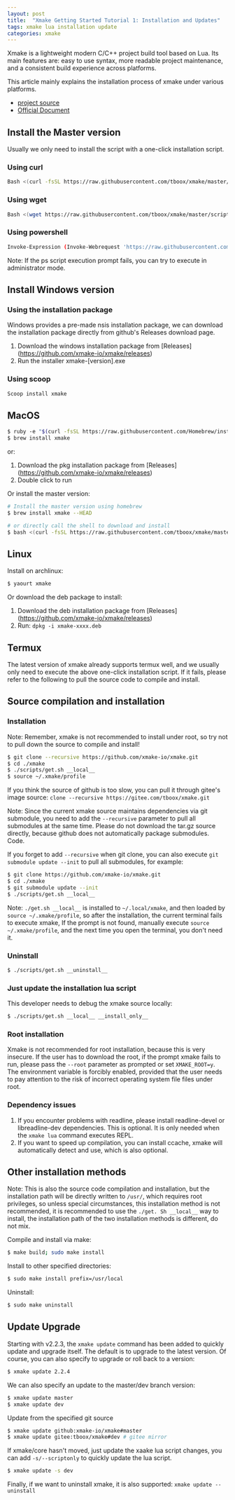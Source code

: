 ```yaml
---
layout: post
title:  "Xmake Getting Started Tutorial 1: Installation and Updates"
tags: xmake lua installation update
categories: xmake
---
```


Xmake is a lightweight modern C/C++ project build tool based on Lua. Its main features are: easy to use syntax, more readable project maintenance, and a consistent build experience across platforms.

This article mainly explains the installation process of xmake under various platforms.

* [project source](https://github.com/xmake-io/xmake)
* [Official Document](https://xmake.io)

## Install the Master version

Usually we only need to install the script with a one-click installation script.

### Using curl

```bash
Bash <(curl -fsSL https://raw.githubusercontent.com/tboox/xmake/master/scripts/get.sh)
```

### Using wget

```bash
Bash <(wget https://raw.githubusercontent.com/tboox/xmake/master/scripts/get.sh -O -)
```

### Using powershell

```bash
Invoke-Expression (Invoke-Webrequest 'https://raw.githubusercontent.com/tboox/xmake/master/scripts/get.ps1' -UseBasicParsing).Content
```

Note: If the ps script execution prompt fails, you can try to execute in administrator mode.







## Install Windows version

### Using the installation package

Windows provides a pre-made nsis installation package, we can download the installation package directly from github's Releases download page.

1. Download the windows installation package from [Releases] (https://github.com/xmake-io/xmake/releases)
2. Run the installer xmake-[version].exe

### Using scoop

```bash
Scoop install xmake
```

## MacOS

```bash
$ ruby ​​-e "$(curl -fsSL https://raw.githubusercontent.com/Homebrew/install/master/install)"
$ brew install xmake
```

or:

1. Download the pkg installation package from [Releases] (https://github.com/xmake-io/xmake/releases)
2. Double click to run

Or install the master version:

```bash
# Install the master version using homebrew
$ brew install xmake --HEAD

# or directly call the shell to download and install
$ bash <(curl -fsSL https://raw.githubusercontent.com/tboox/xmake/master/scripts/get.sh)
```

## Linux

Install on archlinux:

```bash
$ yaourt xmake
```

Or download the deb package to install:

1. Download the deb installation package from [Releases] (https://github.com/xmake-io/xmake/releases)
2. Run: `dpkg -i xmake-xxxx.deb`

## Termux

The latest version of xmake already supports termux well, and we usually only need to execute the above one-click installation script. If it fails, please refer to the following to pull the source code to compile and install.

## Source compilation and installation

### Installation

Note: Remember, xmake is not recommended to install under root, so try not to pull down the source to compile and install!

```bash
$ git clone --recursive https://github.com/xmake-io/xmake.git
$ cd ./xmake
$ ./scripts/get.sh __local__
$ source ~/.xmake/profile
```

If you think the source of github is too slow, you can pull it through gitee's image source: `clone --recursive https://gitee.com/tboox/xmake.git`

Note: Since the current xmake source maintains dependencies via git submodule, you need to add the `--recursive` parameter to pull all submodules at the same time. Please do not download the tar.gz source directly, because github does not automatically package submodules. Code.

If you forget to add `--recursive` when git clone, you can also execute `git submodule update --init` to pull all submodules, for example:

```bash
$ git clone https://github.com/xmake-io/xmake.git
$ cd ./xmake
$ git submodule update --init
$ ./scripts/get.sh __local__
```

Note: `./get.sh __local__` is installed to `~/.local/xmake`, and then loaded by `source ~/.xmake/profile`, so after the installation, the current terminal fails to execute xmake, If the prompt is not found, manually execute `source ~/.xmake/profile`, and the next time you open the terminal, you don't need it.

### Uninstall

```bash
$ ./scripts/get.sh __uninstall__
```

### Just update the installation lua script

This developer needs to debug the xmake source locally:

```bash
$ ./scripts/get.sh __local__ __install_only__
```

### Root installation

Xmake is not recommended for root installation, because this is very insecure. If the user has to download the root, if the prompt xmake fails to run, please pass the `--root` parameter as prompted or set `XMAKE_ROOT=y`. The environment variable is forcibly enabled, provided that the user needs to pay attention to the risk of incorrect operating system file files under root.

### Dependency issues

1. If you encounter problems with readline, please install readline-devel or libreadline-dev dependencies. This is optional. It is only needed when the `xmake lua` command executes REPL.
2. If you want to speed up compilation, you can install ccache, xmake will automatically detect and use, which is also optional.

## Other installation methods

Note: This is also the source code compilation and installation, but the installation path will be directly written to `/usr/`, which requires root privileges, so unless special circumstances, this installation method is not recommended, it is recommended to use the `./get. Sh __local__` way to install, the installation path of the two installation methods is different, do not mix.

Compile and install via make:

```bash
$ make build; sudo make install
```

Install to other specified directories:

```bash
$ sudo make install prefix=/usr/local
```

Uninstall:

```bash
$ sudo make uninstall
```

## Update Upgrade

Starting with v2.2.3, the `xmake update` command has been added to quickly update and upgrade itself. The default is to upgrade to the latest version. Of course, you can also specify to upgrade or roll back to a version:

```bash
$ xmake update 2.2.4
```

We can also specify an update to the master/dev branch version:

```bash
$ xmake update master
$ xmake update dev
```

Update from the specified git source

```bash
$ xmake update github:xmake-io/xmake#master
$ xmake update gitee:tboox/xmake#dev # gitee mirror
```

If xmake/core hasn't moved, just update the xaake lua script changes, you can add `-s/--scriptonly` to quickly update the lua script.

```bash
$ xmake update -s dev
```

Finally, if we want to uninstall xmake, it is also supported: `xmake update --uninstall`
